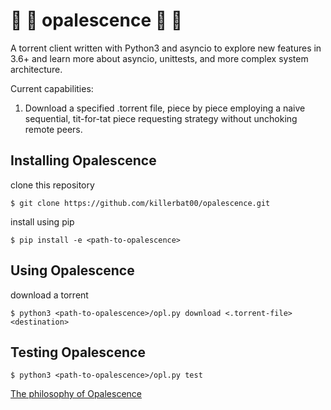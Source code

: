 # :crystal_ball: :gem: opalescence :gem: :crystal_ball:

A torrent client written with Python3 and asyncio to explore new features in 3.6+ and learn more about asyncio, unittests, and more complex system architecture.

Current capabilities:
1. Download a specified .torrent file, piece by piece employing a naive sequential, tit-for-tat piece requesting strategy without unchoking remote peers.


## Installing Opalescence
clone this repository

`$ git clone https://github.com/killerbat00/opalescence.git`

install using pip

`$ pip install -e <path-to-opalescence>`

## Using Opalescence
download a torrent

`$ python3 <path-to-opalescence>/opl.py download <.torrent-file> <destination>`

## Testing Opalescence
`$ python3 <path-to-opalescence>/opl.py test`

[The philosophy of Opalescence](philosophy.md)

